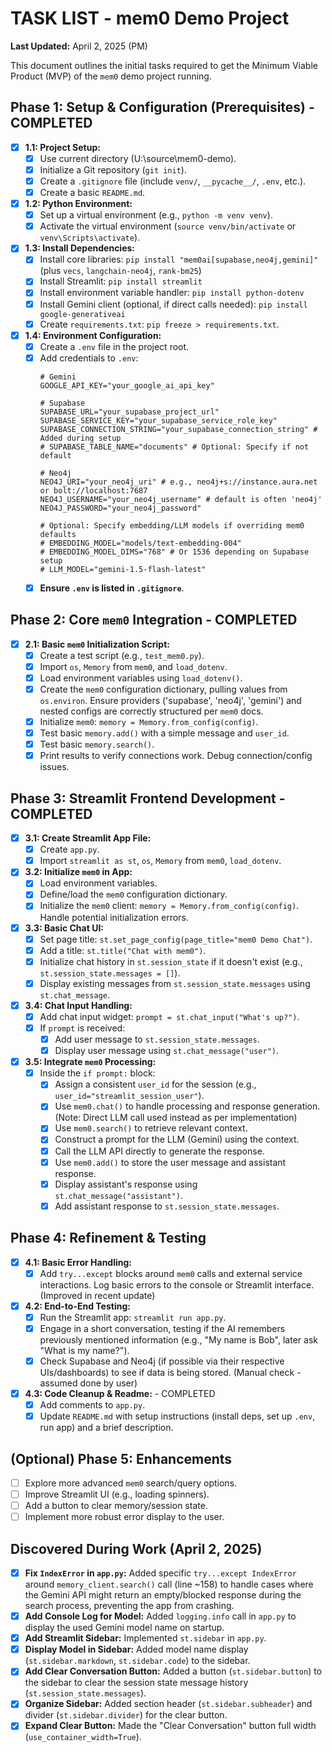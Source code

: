 # TASK LIST - mem0 Demo Project

**Last Updated:** April 2, 2025 (PM)

This document outlines the initial tasks required to get the Minimum Viable Product (MVP) of the `mem0` demo project running.

## Phase 1: Setup & Configuration (Prerequisites) - COMPLETED

*   [x] **1.1: Project Setup:**
    *   [x] Use current directory (U:\source\mem0-demo).
    *   [x] Initialize a Git repository (`git init`).
    *   [x] Create a `.gitignore` file (include `venv/`, `__pycache__/`, `.env`, etc.).
    *   [x] Create a basic `README.md`.
*   [x] **1.2: Python Environment:**
    *   [x] Set up a virtual environment (e.g., `python -m venv venv`).
    *   [x] Activate the virtual environment (`source venv/bin/activate` or `venv\Scripts\activate`).
*   [x] **1.3: Install Dependencies:**
    *   [x] Install core libraries: `pip install "mem0ai[supabase,neo4j,gemini]"` (plus `vecs`, `langchain-neo4j`, `rank-bm25`)
    *   [x] Install Streamlit: `pip install streamlit`
    *   [x] Install environment variable handler: `pip install python-dotenv`
    *   [x] Install Gemini client (optional, if direct calls needed): `pip install google-generativeai`
    *   [x] Create `requirements.txt`: `pip freeze > requirements.txt`.
*   [x] **1.4: Environment Configuration:**
    *   [x] Create a `.env` file in the project root.
    *   [x] Add credentials to `.env`:
        ```dotenv
        # Gemini
        GOOGLE_API_KEY="your_google_ai_api_key"

        # Supabase
        SUPABASE_URL="your_supabase_project_url"
        SUPABASE_SERVICE_KEY="your_supabase_service_role_key"
        SUPABASE_CONNECTION_STRING="your_supabase_connection_string" # Added during setup
        # SUPABASE_TABLE_NAME="documents" # Optional: Specify if not default

        # Neo4j
        NEO4J_URI="your_neo4j_uri" # e.g., neo4j+s://instance.aura.net or bolt://localhost:7687
        NEO4J_USERNAME="your_neo4j_username" # default is often 'neo4j'
        NEO4J_PASSWORD="your_neo4j_password"

        # Optional: Specify embedding/LLM models if overriding mem0 defaults
        # EMBEDDING_MODEL="models/text-embedding-004"
        # EMBEDDING_MODEL_DIMS="768" # Or 1536 depending on Supabase setup
        # LLM_MODEL="gemini-1.5-flash-latest"
        ```
    *   [x] **Ensure `.env` is listed in `.gitignore`**.

## Phase 2: Core `mem0` Integration - COMPLETED

*   [x] **2.1: Basic `mem0` Initialization Script:**
    *   [x] Create a test script (e.g., `test_mem0.py`).
    *   [x] Import `os`, `Memory` from `mem0`, and `load_dotenv`.
    *   [x] Load environment variables using `load_dotenv()`.
    *   [x] Create the `mem0` configuration dictionary, pulling values from `os.environ`. Ensure providers ('supabase', 'neo4j', 'gemini') and nested configs are correctly structured per `mem0` docs.
    *   [x] Initialize `mem0`: `memory = Memory.from_config(config)`.
    *   [x] Test basic `memory.add()` with a simple message and `user_id`.
    *   [x] Test basic `memory.search()`.
    *   [x] Print results to verify connections work. Debug connection/config issues.

## Phase 3: Streamlit Frontend Development - COMPLETED

*   [x] **3.1: Create Streamlit App File:**
    *   [x] Create `app.py`.
    *   [x] Import `streamlit as st`, `os`, `Memory` from `mem0`, `load_dotenv`.
*   [x] **3.2: Initialize `mem0` in App:**
    *   [x] Load environment variables.
    *   [x] Define/load the `mem0` configuration dictionary.
    *   [x] Initialize the `mem0` client: `memory = Memory.from_config(config)`. Handle potential initialization errors.
*   [x] **3.3: Basic Chat UI:**
    *   [x] Set page title: `st.set_page_config(page_title="mem0 Demo Chat")`.
    *   [x] Add a title: `st.title("Chat with mem0")`.
    *   [x] Initialize chat history in `st.session_state` if it doesn't exist (e.g., `st.session_state.messages = []`).
    *   [x] Display existing messages from `st.session_state.messages` using `st.chat_message`.
*   [x] **3.4: Chat Input Handling:**
    *   [x] Add chat input widget: `prompt = st.chat_input("What's up?")`.
    *   [x] If `prompt` is received:
        *   [x] Add user message to `st.session_state.messages`.
        *   [x] Display user message using `st.chat_message("user")`.
*   [x] **3.5: Integrate `mem0` Processing:**
    *   [x] Inside the `if prompt:` block:
        *   [x] Assign a consistent `user_id` for the session (e.g., `user_id="streamlit_session_user"`).
        *   [x] Use `mem0.chat()` to handle processing and response generation. (Note: Direct LLM call used instead as per implementation)
        *   [x] Use `mem0.search()` to retrieve relevant context.
        *   [x] Construct a prompt for the LLM (Gemini) using the context.
        *   [x] Call the LLM API directly to generate the response.
        *   [x] Use `mem0.add()` to store the user message and assistant response.
        *   [x] Display assistant's response using `st.chat_message("assistant")`.
        *   [x] Add assistant response to `st.session_state.messages`.

## Phase 4: Refinement & Testing

*   [x] **4.1: Basic Error Handling:**
    *   [x] Add `try...except` blocks around `mem0` calls and external service interactions. Log basic errors to the console or Streamlit interface. (Improved in recent update)
*   [x] **4.2: End-to-End Testing:**
    *   [x] Run the Streamlit app: `streamlit run app.py`.
    *   [x] Engage in a short conversation, testing if the AI remembers previously mentioned information (e.g., "My name is Bob", later ask "What is my name?").
    *   [x] Check Supabase and Neo4j (if possible via their respective UIs/dashboards) to see if data is being stored. (Manual check - assumed done by user)
*   [x] **4.3: Code Cleanup & Readme:** - COMPLETED
    *   [x] Add comments to `app.py`.
    *   [x] Update `README.md` with setup instructions (install deps, set up `.env`, run app) and a brief description.

## (Optional) Phase 5: Enhancements

*   [ ] Explore more advanced `mem0` search/query options.
*   [ ] Improve Streamlit UI (e.g., loading spinners).
*   [ ] Add a button to clear memory/session state.
*   [ ] Implement more robust error display to the user.

## Discovered During Work (April 2, 2025)

*   [x] **Fix `IndexError` in `app.py`:** Added specific `try...except IndexError` around `memory_client.search()` call (line ~158) to handle cases where the Gemini API might return an empty/blocked response during the search process, preventing the app from crashing.
*   [x] **Add Console Log for Model:** Added `logging.info` call in `app.py` to display the used Gemini model name on startup.
*   [x] **Add Streamlit Sidebar:** Implemented `st.sidebar` in `app.py`.
*   [x] **Display Model in Sidebar:** Added model name display (`st.sidebar.markdown`, `st.sidebar.code`) to the sidebar.
*   [x] **Add Clear Conversation Button:** Added a button (`st.sidebar.button`) to the sidebar to clear the session state message history (`st.session_state.messages`).
*   [x] **Organize Sidebar:** Added section header (`st.sidebar.subheader`) and divider (`st.sidebar.divider`) for the clear button.
*   [x] **Expand Clear Button:** Made the "Clear Conversation" button full width (`use_container_width=True`).
